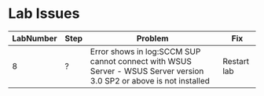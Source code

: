 # Lab Issues

LabNumber | Step | Problem | Fix
---|---|---|---
8 | ? | Error shows in log:SCCM SUP cannot connect with WSUS Server - WSUS Server version 3.0 SP2 or above is not installed | Restart lab
